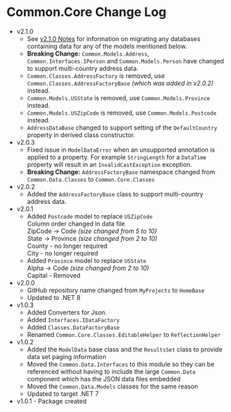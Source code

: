 # Common.Core Change Log

- v2.1.0
  - See [v2.1.0 Notes](v2.1.0-Notes.md) for information on migrating any databases containing data for any of the models mentioned below.
  - **Breaking Change:** `Common.Models.Address`, `Common.Interfaces.IPerson` and `Common.Models.Person` have changed to support multi-country address data. 
  - `Common.Classes.AddressFactory` is removed, use `Common.Classes.AddressFactoryBase` _(which was added in v2.0.2)_ instead.
  - `Common.Models.USState` is removed, use `Common.Models.Province` instead.
  - `Common.Models.USZipCode` is removed, use `Common.Models.Postcode` instead.
  - `AddressDataBase` changed to support setting of the `DefaultCountry` property in derived class constructor.
- v2.0.3
  - Fixed issue in `ModelDataError` when an unsupported annotation is applied to a property. For example `StringLength` for a `DataTime` property will result in an `InvalidCastException` exception.
  - **Breaking Change:** `AddressFactoryBase` namespace changed from `Common.Data.Classes` to `Common.Core.Classes`
- v2.0.2
  - Added the `AddressFactoryBase` class to support multi-country address data.
- v2.0.1
  - Added `Postcode` model to replace `USZipCode`\
  Column order changed in data file\
  ZipCode -> Code _(size changed from 5 to 10)_\
  State -> Province _(size changed from 2 to 10)_\
  County - no longer required\
  City - no longer required
  - Added `Province` model to replace `USState`\
  Alpha -> Code _(size changed from 2 to 10)_\
  Capital - Removed
- v2.0.0
  - GitHub repository name changed from `MyProjects` to `HomeBase`
  - Updated to .NET 8
- v1.0.3
  - Added Converters for Json.
  - Added `Interfaces.IDataFactory`
  - Added `Classes.DataFactoryBase`
  - Renamed `Common.Core.Classes.EditableHelper` to `ReflectionHelper`
- v1.0.2
  - Added the `ModelData` base class and the `ResultsSet` class to provide data set paging information
  - Moved the `Common.Data.Interfaces` to this module so they can be referenced without having to include the large `Common.Data` component which has the JSON data files embedded
  - Moved the `Common.Data.Models` classes for the same reason
  - Updated to target .NET 7
- v1.0.1 - Package created
